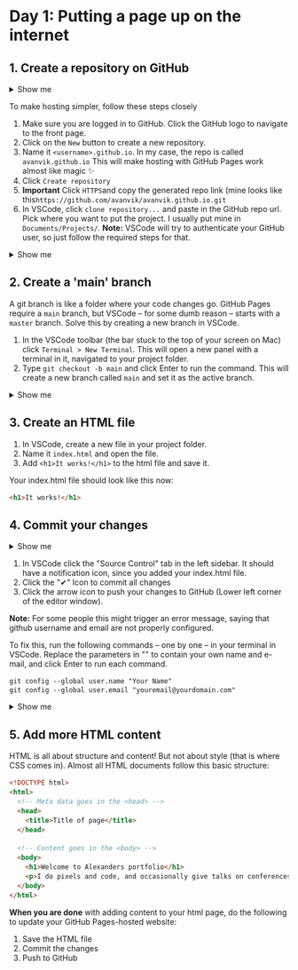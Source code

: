# Day 1: Putting a page up on the internet

## 1. Create a repository on GitHub

<details>
	<summary>Show me</summary>

![Create repo](./assets/create-repo.gif)

</details>

To make hosting simpler, follow these steps closely

1. Make sure you are logged in to GitHub. Click the GitHub logo to navigate to the front page.
2. Click on the `New` button to create a new repository.
3. Name it `<username>.github.io`. In my case, the repo is called `avanvik.github.io` This will make hosting with GitHub Pages work almost like magic ✨
4. Click `Create repository`
5. **Important** Click `HTTPS`and copy the generated repo link (mine looks like this`https://github.com/avanvik/avanvik.github.io.git`
6. In VSCode, click `clone repository...` and paste in the GitHub repo url. Pick where you want to put the project. I usually put mine in `Documents/Projects/`. **Note:** VSCode will try to authenticate your GitHub user, so just follow the required steps for that.

<details>
	<summary>Show me</summary>

![Clone repo](./assets/clone-repo.gif)

</details>

## 2. Create a 'main' branch

A git branch is like a folder where your code changes go. GitHub Pages require a `main` branch, but VSCode – for some dumb reason – starts with a `master` branch. Solve this by creating a new branch in VSCode.

1. In the VSCode toolbar (the bar stuck to the top of your screen on Mac) click `Terminal > New Terminal`. This will open a new panel with a terminal in it, navigated to your project folder.
2. Type `git checkout -b main` and click Enter to run the command. This will create a new branch called `main` and set it as the active branch.

<details>
	<summary>Show me</summary>

![Open terminal](./assets/new-terminal.png)

</details>

## 3. Create an HTML file

1. In VSCode, create a new file in your project folder.
2. Name it `index.html` and open the file.
3. Add `<h1>It works!</h1>` to the html file and save it.

Your index.html file should look like this now:

```html
<h1>It works!</h1>
```

## 4. Commit your changes

<details>
	<summary>Show me</summary>

![Commit changes GIF](./assets/add-and-commit.gif)

</details>

1. In VSCode click the "Source Control" tab in the left sidebar. It should have a notification icon, since you added your index.html file.
2. Click the "✔" Icon to commit all changes
3. Click the arrow icon to push your changes to GitHub (Lower left corner of the editor window).

**Note:** For some people this might trigger an error message, saying that github username and email are not properly configured.

To fix this, run the following commands – one by one – in your terminal in VSCode. Replace the parameters in "" to contain your own name and e-mail, and click Enter to run each command.

```
git config --global user.name "Your Name"
git config --global user.email "youremail@yourdomain.com"
```

<details>
	<summary>Show me</summary>

![Fix git in terminal](./assets/terminal.png)

</details>

## 5. Add more HTML content

HTML is all about structure and content! But not about style (that is where CSS comes in). Almost all HTML documents follow this basic structure:

```html
<!DOCTYPE html>
<html>
  <!-- Meta data goes in the <head> -->
  <head>
    <title>Title of page</title>
  </head>

  <!-- Content goes in the <body> -->
  <body>
    <h1>Welcome to Alexanders portfolio</h1>
    <p>I do pixels and code, and occasionally give talks on conferences</p>
  </body>
</html>
```

**When you are done** with adding content to your html page, do the following to update your GitHub Pages-hosted website:

1. Save the HTML file
2. Commit the changes
3. Push to GitHub
